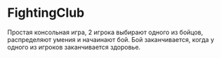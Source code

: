 # FightingClub

Простая консольная игра, 2 игрока выбирают одного из бойцов, распределяют умения и начаинают бой. Бой заканчивается, когда у одного из игроков заканчивается здоровье.
